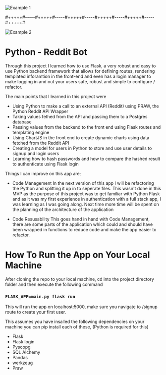 ![Example 1]()

#+++++#-----#+++++#-----#+++++#-----#+++++#-----#+++++#-----#+++++#

![Example 2]()

# Python - Reddit Bot
Through this project I learned how to use Flask, a very robust and easy to use Python backend framework that allows for defining routes, rendering templated inforamtion in the front-end and even has a login manager to make logging in and out your users safe, robust and simple to configure / refactor.   

The main points that I learned in this project were

- Using Python to make a call to an external API (Reddit) using PRAW, the Python Reddit API Wrapper 
- Taking values fethed from the API and passing them to a Postgres database 
- Passing values from the backend to the front end using Flask routes and templating engine 
- Using ChartJS in the front end to create dynamic charts using data fetched from the Reddit API 
- Creating a model for users in Python to store and use user details to signup and login users 
- Learning how to hash passwords and how to compare the hashed result to authenticate using Flask login 

Things I can improve on this app are;

- Code Management 
In the next version of this app I will be refactoring the Python and splitting it up in to seperate files. This wasn't done in this MVP as the purpose of this project was to get familiar with Python Flask and as it was my first experience in authentication with a full stack app, I was learning as I was going along. Next time more time will be spent on the planning of the architecture of the application

- Code Resusabillty
This goes hand in hand with Code Management, there are some parts of the application which could and should have been wrapped in functions to reduce code and make the app easier to refactor. 



# How To Run the App on Your Local Machine
After cloning the repo to your local machine, cd into the project directory folder and then execute the following command

### `FLASK_APP=main.py flask run`

This will run the app on localhost:5000, make sure you navigate to /signup route to create your first user. 

This assumes you have insalled the following dependencies on your machine you can pip install each of these, (Python is required for this)

- Flask 
- Flask login 
- Pyscopg 
- SQL Alchemy 
- Pandas
- werkzeug
- Praw



